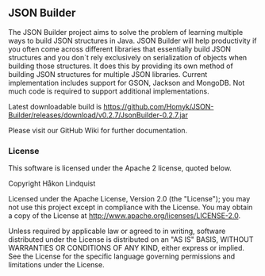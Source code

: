 ## JSON Builder

The JSON Builder project aims to solve the problem of learning multiple ways to build JSON structures in Java. JSON Builder will help productivity if you often come across different libraries that essentially build JSON structures and you don`t rely exclusively on serialization of objects when building those structures. It does this by providing its own method of building JSON structures for multiple JSON libraries. Current implementation includes support for GSON, Jackson and MongoDB. Not much code is required to support additional implementations.

Latest downloadable build is https://github.com/Homyk/JSON-Builder/releases/download/v0.2.7/JsonBuilder-0.2.7.jar

Please visit our GitHub Wiki for further documentation.

### License

This software is licensed under the Apache 2 license, quoted below.

Copyright Håkon Lindquist

Licensed under the Apache License, Version 2.0 (the "License"); you may not use this project except in compliance with the License. You may obtain a copy of the License at http://www.apache.org/licenses/LICENSE-2.0.

Unless required by applicable law or agreed to in writing, software distributed under the License is distributed on an "AS IS" BASIS, WITHOUT WARRANTIES OR CONDITIONS OF ANY KIND, either express or implied. See the License for the specific language governing permissions and limitations under the License.